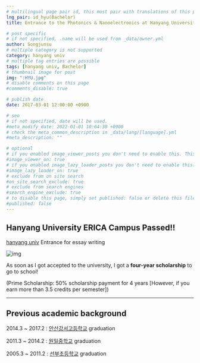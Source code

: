 ```yaml
---
# multilingual page pair id, this must pair with translations of this page. (This name must be unique)
lng_pair: id_hyu(Bachelor)
title: Entrance to the Photonics & Nanoelectronics at Hanyang University (ERICA Campus) (~ing)

# post specific
# if not specified, .name will be used from _data/owner.yml
author: Songjunsu
# multiple category is not supported
category: hanyang univ
# multiple tag entries are possible
tags: [hanyang univ, Bachelor]
# thumbnail image for post
img: ":HYU.jpg"
# disable comments on this page
#comments_disable: true

# publish date
date: 2017-03-01 12:00:00 +0900

# seo
# if not specified, date will be used.
#meta_modify_date: 2022-01-01 10:04:30 +0900
# check the meta_common_description in _data/lang/[language].yml
#meta_description: ""

# optional
# if you enabled image_viewer_posts you don't need to enable this. This is only if image_viewer_posts = false
#image_viewer_on: true
# if you enabled image_lazy_loader_posts you don't need to enable this. This is only if image_lazy_loader_posts = false
#image_lazy_loader_on: true
# exclude from on site search
#on_site_search_exclude: true
# exclude from search engines
#search_engine_exclude: true
# to disable this page, simply set published: false or delete this file
#published: false
---
```

<!-- outline-start -->
## Hanyang University ERICA Campus Passed!!

[hanyang univ](https://www.hanyang.ac.kr/#none) Entrance for essay writing

![img](:hyu_pass.png)

As soon as I got accepted to the university, I got a **four-year scholarship** to go to school!

(Prime Scholarship: 50% scholarship payment for 4 years [However, if you earn more than 3.5 credits per semester])

***

## Previous academic background
2014.3 ~ 2017.2 : [안산강서고등학교](https://asgs.hs.kr/home/index.do) graduation

2011.3 ~ 2014.2 : [원일중학교](https://ko.wikipedia.org/wiki/%EC%9B%90%EC%9D%BC%EC%A4%91%ED%95%99%EA%B5%90) graduation

2005.3 ~ 2011.2 : [선부초등학교](https://ko.wikipedia.org/wiki/%EC%84%A0%EB%B6%80%EC%B4%88%EB%93%B1%ED%95%99%EA%B5%90) graduation

